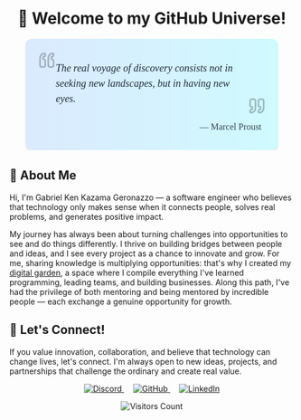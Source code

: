 <h1 align="center">👋 Welcome to my GitHub Universe!</h1>

<div align="center">
  <a href="https://github.com/ImGabreuw/quote-card" target="_blank">
    <img src="assets/quote-card-1745719429447.png" alt="Quote">
  </a>
</div>

## 🌌 About Me

Hi, I'm Gabriel Ken Kazama Geronazzo — a software engineer who believes that technology only makes sense when it connects people, solves real problems, and generates positive impact.

My journey has always been about turning challenges into opportunities to see and do things differently. I thrive on building bridges between people and ideas, and I see every project as a chance to innovate and grow. For me, sharing knowledge is multiplying opportunities: that's why I created my [digital garden](https://imgabreuw.github.io/notes/), a space where I compile everything I've learned programming, leading teams, and building businesses. Along this path, I've had the privilege of both mentoring and being mentored by incredible people — each exchange a genuine opportunity for growth.

## 🤝 Let's Connect!

If you value innovation, collaboration, and believe that technology can change lives, let's connect. I'm always open to new ideas, projects, and partnerships that challenge the ordinary and create real value.

<p align="center">
  <a href="https://discordapp.com/users/Gabreuw__#9336">
    <img src="https://img.shields.io/badge/Discord-Gabreuw__%239336-7289DA?style=for-the-badge&logo=discord&logoColor=white" alt="Discord">
  </a>
  <a href="https://github.com/ImGabreuw" style="padding-inline: 16px;">
    <img src="https://img.shields.io/badge/GitHub-ImGabreuw-121011?style=for-the-badge&logo=github&logoColor=white" alt="GitHub">
  </a>
  <a href="https://www.linkedin.com/in/gabriel-geronazzo-981382203/">
    <img src="https://img.shields.io/badge/LinkedIn-Gabriel%20Geronazzo-0077B5?style=for-the-badge&logo=linkedin&logoColor=white" alt="LinkedIn">
  </a>
</p>

<div align="center">
  <img src="https://komarev.com/ghpvc/?username=ImGabreuw&color=blue&style=flat" alt="Visitors Count">
</div>
